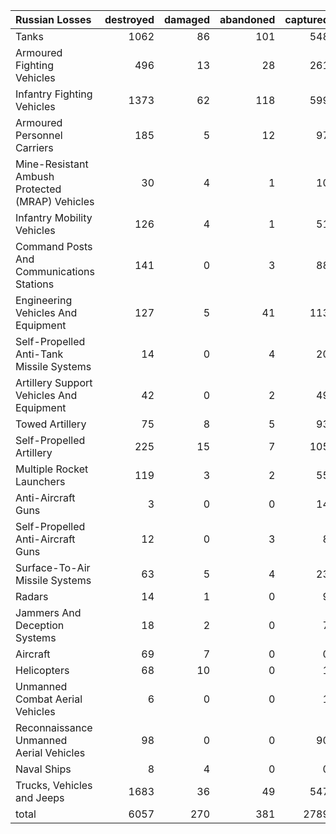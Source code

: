 | Russian Losses                                   |   destroyed |   damaged |   abandoned |   captured |   total |
|:-------------------------------------------------|------------:|----------:|------------:|-----------:|--------:|
| Tanks                                            |        1062 |        86 |         101 |        548 |    1797 |
| Armoured Fighting Vehicles                       |         496 |        13 |          28 |        261 |     798 |
| Infantry Fighting Vehicles                       |        1373 |        62 |         118 |        599 |    2152 |
| Armoured Personnel Carriers                      |         185 |         5 |          12 |         97 |     299 |
| Mine-Resistant Ambush Protected  (MRAP) Vehicles |          30 |         4 |           1 |         10 |      45 |
| Infantry Mobility Vehicles                       |         126 |         4 |           1 |         51 |     182 |
| Command Posts And Communications Stations        |         141 |         0 |           3 |         88 |     232 |
| Engineering Vehicles And Equipment               |         127 |         5 |          41 |        113 |     286 |
| Self-Propelled Anti-Tank Missile Systems         |          14 |         0 |           4 |         20 |      38 |
| Artillery Support Vehicles And Equipment         |          42 |         0 |           2 |         49 |      93 |
| Towed Artillery                                  |          75 |         8 |           5 |         93 |     181 |
| Self-Propelled Artillery                         |         225 |        15 |           7 |        105 |     352 |
| Multiple Rocket Launchers                        |         119 |         3 |           2 |         55 |     179 |
| Anti-Aircraft Guns                               |           3 |         0 |           0 |         14 |      17 |
| Self-Propelled Anti-Aircraft Guns                |          12 |         0 |           3 |          8 |      23 |
| Surface-To-Air Missile Systems                   |          63 |         5 |           4 |         23 |      95 |
| Radars                                           |          14 |         1 |           0 |          9 |      24 |
| Jammers And Deception Systems                    |          18 |         2 |           0 |          7 |      27 |
| Aircraft                                         |          69 |         7 |           0 |          0 |      76 |
| Helicopters                                      |          68 |        10 |           0 |          1 |      79 |
| Unmanned Combat Aerial Vehicles                  |           6 |         0 |           0 |          1 |       7 |
| Reconnaissance Unmanned Aerial Vehicles          |          98 |         0 |           0 |         90 |     188 |
| Naval Ships                                      |           8 |         4 |           0 |          0 |      12 |
| Trucks, Vehicles and Jeeps                       |        1683 |        36 |          49 |        547 |    2315 |
| total                                            |        6057 |       270 |         381 |       2789 |    9497 |